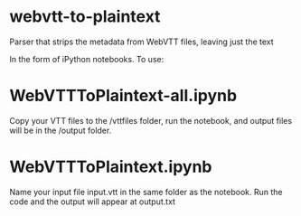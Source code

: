 # webvtt-to-plaintext
Parser that strips the metadata from WebVTT files, leaving just the text

In the form of iPython notebooks. To use:

# WebVTTToPlaintext-all.ipynb
Copy your VTT files to the /vttfiles folder, run the notebook, and output files will be in the /output folder.

# WebVTTToPlaintext.ipynb
Name your input file input.vtt in the same folder as the notebook. Run the code and the output will appear at output.txt
